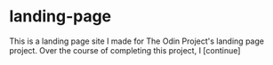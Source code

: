 # landing-page

This is a landing page site I made for The Odin Project's landing page project. Over the course of completing this project, I [continue]